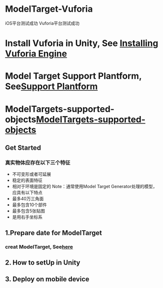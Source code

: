 # ModelTarget-Vuforia
iOS平台测试成功
Vuforia平台测试成功
# Install Vuforia in Unity, See [Installing Vuforia Engine](https://library.vuforia.com/articles/Training/getting-started-with-vuforia-in-unity.html#installing)
# Model Target Support Plantform, See[Support Plantform](https://library.vuforia.com/articles/Solution/vuforia-fusion-supported-devices.html)
# ModelTargets-supported-objects[ModelTargets-supported-objects](https://library.vuforia.com/content/vuforia-library/en/articles/Solution/model-targets-supported-objects.html)

## Get Started

### 真实物体应存在以下三个特征
* 不可变形或者可延展
* 稳定的表面特征
* 相对于环境是固定的
Note：通常使用Model Target Generator处理的模型，应具有以下特点
* 最多40万三角面
* 最多包含10个部件
* 最多包含5张贴图
* 是用右手坐标系
## 1.Prepare date for ModelTarget
### creat ModelTarget, See[here](https://library.vuforia.com/content/vuforia-library/en/articles/Solution/model-target-generator-user-guide.html)
### 
## 2. How to setUp in Unity
## 3. Deploy on mobile device
